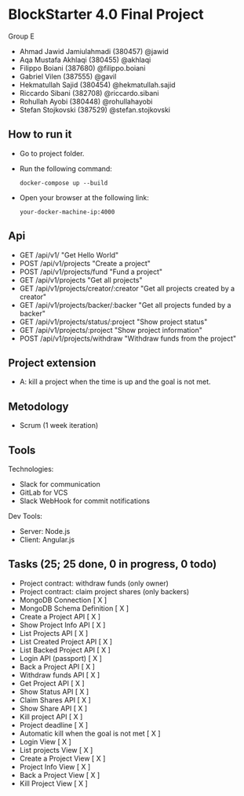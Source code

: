 # BlockStarter 4.0 Final Project

Group E
- Ahmad Jawid Jamiulahmadi (380457) @jawid
- Aqa Mustafa Akhlaqi (380455) @akhlaqi
- Filippo Boiani (387680) @filippo.boiani
- Gabriel Vilen (387555) @gavil
- Hekmatullah Sajid (380454) @hekmatullah.sajid
- Riccardo Sibani (382708) @riccardo.sibani
- Rohullah Ayobi (380448) @rohullahayobi
- Stefan Stojkovski (387529) @stefan.stojkovski

## How to run it
- Go to project folder. 
- Run the following command: 

    `docker-compose up --build`
- Open your browser at the following link:

    `your-docker-machine-ip:4000`

## Api 
- GET   /api/v1/    "Get Hello World"
- POST  /api/v1/projects    "Create a project"
- POST  /api/v1/projects/fund   "Fund a project"
- GET   /api/v1/projects    "Get all projects"
- GET   /api/v1/projects/creator/:creator   "Get all projects created by a creator"
- GET   /api/v1/projects/backer/:backer     "Get all projects funded by a backer"
- GET   /api/v1/projects/status/:project    "Show project status"
- GET   /api/v1/projects/:project           "Show project information"
- POST  /api/v1/projects/withdraw           "Withdraw funds from the project"

## Project extension
- A: kill a project when the time is up and the goal is not met. 


## Metodology 
- Scrum (1 week iteration)

## Tools 
Technologies: 
- Slack for communication
- GitLab for VCS
- Slack WebHook for commit notifications 

Dev Tools:
- Server: Node.js 
- Client: Angular.js


## Tasks (25; 25 done, 0 in progress, 0 todo)
- Project contract: withdraw funds (only owner) 
- Project contract: claim project shares (only backers) 
- MongoDB Connection [ X ]
- MongoDB Schema Definition [ X ]
- Create a Project API [ X ]
- Show Project Info API [ X ]
- List Projects API [ X ]
- List Created Project API [ X ]
- List Backed Project API [ X ]
- Login API (passport) [ X ]
- Back a Project API [ X ]
- Withdraw funds API [ X ]
- Get Project API [ X ]
- Show Status API [ X ]
- Claim Shares API [ X ]
- Show Share API [ X ]
- Kill project API [ X ]
- Project deadline [ X ]
- Automatic kill when the goal is not met [ X ]
- Login View [ X ]
- List projects View [ X ]
- Create a Project View [ X ]
- Project Info View [ X ]
- Back a Project View [ X ]
- Kill Project View [ X ]




